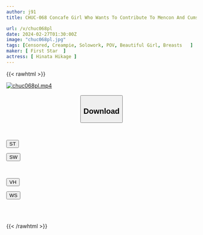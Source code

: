 ```yaml
---
author: j91
title: CHUC-068 Concafe Girl Who Wants To Contribute To Mencon And Cums Inside Hikage (20) Hikage Hinata

url: /v/chuc068pl
date: 2024-02-27T01:30:00Z
image: "chuc068pl.jpg"
tags: [Censored, Creampie, Solowork, POV, Beautiful Girl, Breasts	]
maker: [ First Star  ]
actress: [ Hinata Hikage ]
---
```



{{< rawhtml >}}

<div class="video" data-videoid="M06VkOA9O7Tm38e">
    <a href="javascript:;">
        <img src="/v/chuc068pl/chuc068pl.jpg" width="WIDTH" height="HEIGHT" alt="chuc068pl.mp4" loading="lazy">
    </a>
</div>

<script type="text/javascript" src="https://j91.asia/asset/on-demand-st.js"></script>

<br>
  <link rel="stylesheet" href="https://j91.asia/asset/bs5.css">
  
  <center>
  <button class="btn btn-primary" type="button" data-bs-toggle="collapse" data-bs-target=".multi-collapse" aria-expanded="false" aria-controls="multiCollapseExample1 multiCollapseExample2"><h2>Download</h2></button></center>
</p>
<div class="row">
  <div class="col">
    <div class="collapse multi-collapse" id="multiCollapseExample1">
      <div class="card card-body">
	      	      <br>
<div class="buttons">  
<p><a href="https://streamtape.to/v/M06VkOA9O7Tm38e" target="_blank"><button class="btn-hover color-3"><i class="fa fa-download"></i> ST</button></a></p>
<p><a href="https://cdnwish.com/knj6ftdcl8sl" target="_blank"><button class="btn-hover color-2"><i class="fa fa-download"></i> SW</button></a></p></div>
    </div>
  </div>
</div>
  <div class="col">
    <div class="collapse multi-collapse" id="multiCollapseExample2">
      <div class="card card-body">
	      <br>
<div class="buttons">
<p><a href="https://vidhidepro.com/f/3tawvme3fczx"><button class="btn-hover color-9"><i class="fa fa-download"></i> VH</button></a></p>
<p><a href="https://wolfstream.tv/7y8rof9f8w8q"><button class="btn-hover color-8"><i class="fa fa-download"></i> WS</button></a></p></div>
<br><br>
      </div>
    </div>
  </div>
</div>

{{< /rawhtml >}}